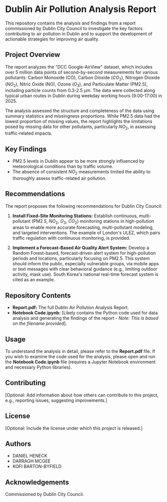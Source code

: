 # Dublin Air Pollution Analysis Report

This repository contains the analysis and findings from a report commissioned by Dublin City Council to investigate the key factors contributing to air pollution in Dublin and to support the development of actionable strategies for improving air quality.

## Project Overview

The report analyzes the "DCC Google-AirView" dataset, which includes over 5 million data points of second-by-second measurements for various pollutants: Carbon Monoxide (CO), Carbon Dioxide ($CO_{2}$), Nitrogen Dioxide ($NO_{2}$), Nitric Oxide (NO), Ozone ($O_{3}$), and Particulate Matter (PM2.5), including particle counts from 0.3-2.5 µm. The data were collected along typical urban routes in Dublin during weekday working hours (9:00-17:00) in 2025.

The analysis assessed the structure and completeness of the data using summary statistics and missingness proportions. While PM2.5 data had the lowest proportion of missing values, the report highlights the limitations posed by missing data for other pollutants, particularly $NO_{2}$, in assessing traffic-related impacts.

## Key Findings

* PM2.5 levels in Dublin appear to be more strongly influenced by meteorological conditions than by traffic volume.
* The absence of consistent $NO_{2}$ measurements limited the ability to thoroughly assess traffic-related air pollution.

## Recommendations

The report proposes the following recommendations for Dublin City Council:

1.  **Install Fixed-Site Monitoring Stations:** Establish continuous, multi-pollutant (PM2.5, $NO_{2}$, $O_{3}$, $CO_{2}$) monitoring stations in high-pollution areas to enable more accurate forecasting, multi-pollutant modeling, and targeted interventions. The example of London's ULEZ, which pairs traffic regulation with continuous monitoring, is provided.

2.  **Implement a Forecast-Based Air Quality Alert System:** Develop a Random Forest-based, forecast-driven alert system for high-pollution periods and locations, particularly focusing on PM2.5. This system should inform the public, especially vulnerable groups, via mobile apps or text messages with clear behavioral guidance (e.g., limiting outdoor activity, mask use). South Korea's national real-time forecast system is cited as an example.

## Repository Contents

* **Report.pdf:** The full Dublin Air Pollution Analysis Report.
* **Notebook Code.ipynb:** [Likely contains the Python code used for data analysis and generating the findings of the report - *Note: This is based on the filename provided*].

## Usage

To understand the analysis in detail, please refer to the **Report.pdf** file. If you wish to examine the code used for the analysis, please open and run the **Notebook Code.ipynb** file (requires a Jupyter Notebook environment and necessary Python libraries).

## Contributing

[Optional: Add information about how others can contribute to this project, e.g., reporting issues, suggesting improvements.]

## License

[Optional: Include the license under which this project is released.]

## Authors

* DANIEL HENECK
* DARRAGH MCGEE
* KOFI BARTON-BYFIELD

## Acknowledgements

Commissioned by Dublin City Council.